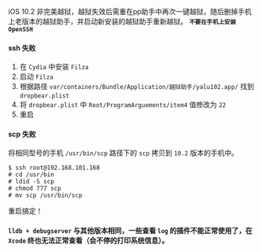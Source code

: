 
iOS 10.2 非完美越狱，越狱失效后需重在pp助手中再次一键越狱，随后删掉手机上老版本的越狱助手，并启动新安装的越狱助手重新越狱。 **`不要在手机上安装OpenSSH`**


#### ssh 失败
1. 在 `Cydia` 中安装 `Filza`
2. 启动 `Filza`
3. 根据路径 `var/containers/Bundle/Application/越狱助手/yalu102.app/` 找到  `dropbear.plist`
4. 将 `dropbear.plist` 中 `Root/ProgramArguements/item4` 值修改为 `22`
5. 重启

#### scp 失败
将相同型号的手机 `/usr/bin/scp` 路径下的 `scp` 拷贝到 `10.2` 版本的手机中。

```
$ ssh root@192.168.101.168
# cd /usr/bin
# ldid -S scp
# chmod 777 scp
# mv scp /usr/bin/scp
```
重启搞定！

#### `lldb + debugserver` 与其他版本相同，一些查看 `log` 的插件不能正常使用了，在 `Xcode` 终也无法正常查看（会不停的打印系统信息）。
